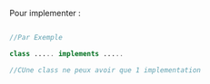 Pour implementer :

```php

//Par Exemple

class ..... implements .....

//CUne class ne peux avoir que 1 implementation
```
